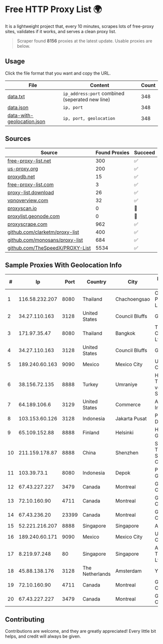 
# Free HTTP Proxy List 🌍

It is a lightweight project that, every 10 minutes, scrapes lots of free-proxy sites, validates if it works, and serves a clean proxy list.


> Scraper found **8156** proxies at the latest update. Usable proxies are below.

## Usage

Click the file format that you want and copy the URL.


|File|Content|Count|
|----|-------|-----|
|[data.txt](https://raw.githubusercontent.com/themiralay/Proxy-List-World/master/data.txt)|`ip_address:port` combined (seperated new line)|348|
|[data.json](https://raw.githubusercontent.com/themiralay/Proxy-List-World/master/data.json)|`ip, port`|348|
|[data-with-geolocation.json](https://raw.githubusercontent.com/themiralay/Proxy-List-World/master/data-with-geolocation.json)|`ip, port, geolocation`|348|

## Sources

|Source|Found Proxies|Succeed|
|------|-------------|-------|
|[free-proxy-list.net](https://free-proxy-list.net)|300|✅|
|[us-proxy.org](https://www.us-proxy.org)|200|✅|
|[proxydb.net](http://proxydb.net)|15|✅|
|[free-proxy-list.com](https://free-proxy-list.com/?page=&port=&type%5B%5D=http&type%5B%5D=https&up_time=0&search=Search)|3|✅|
|[proxy-list.download](https://www.proxy-list.download/HTTP)|26|✅|
|[vpnoverview.com](https://vpnoverview.com/privacy/anonymous-browsing/free-proxy-servers)|32|✅|
|[proxyscan.io](https://www.proxyscan.io)|0|🚫|
|[proxylist.geonode.com](https://proxylist.geonode.com/api/proxy-list?limit=300&page=1&sort_by=lastChecked&sort_type=desc&protocols=http,https)|0|🚫|
|[proxyscrape.com](https://api.proxyscrape.com/v2/?request=displayproxies&protocol=http&timeout=10000&country=all&ssl=all&anonymity=all)|962|✅|
|[github.com/clarketm/proxy-list](https://raw.githubusercontent.com/clarketm/proxy-list/master/proxy-list-raw.txt)|400|✅|
|[github.com/monosans/proxy-list](https://raw.githubusercontent.com/monosans/proxy-list/main/proxies/http.txt)|684|✅|
|[github.com/TheSpeedX/PROXY-List](https://raw.githubusercontent.com/TheSpeedX/PROXY-List/master/http.txt)|5534|✅|


## Sample Proxies With Geolocation Info

|#|Ip|Port|Country|City|Internet Service Provider|
|-|--|----|-------|----|-------------------------|
|1|116.58.232.207|8080|Thailand|Chachoengsao|CAT Telecom Public Company Limited|
|2|34.27.110.163|3128|United States|Council Bluffs|Google LLC|
|3|171.97.35.47|8080|Thailand|Bangkok|True Internet Corporation CO. Ltd.|
|4|34.27.110.163|3128|United States|Council Bluffs|Google LLC|
|5|189.240.60.163|9090|Mexico|Mexico City|Uninet S.A. de C.V.|
|6|38.156.72.135|8888|Turkey|Umraniye|High Speed Telekomunikasyon ve Hab. Hiz. Ltd. Sti.|
|7|64.189.106.6|3129|United States|Commerce|Apogee Telecom Inc.|
|8|103.153.60.126|3128|Indonesia|Jakarta Pusat|PT Era Awan Digital|
|9|65.109.152.88|8888|Finland|Helsinki|Hetzner Online GmbH|
|10|211.159.178.87|8888|China|Shenzhen|Shenzhen Tencent Computer Systems Company Limited|
|11|103.39.73.1|8080|Indonesia|Depok|PT Teknologi Gema Informasi|
|12|67.43.227.227|3479|Canada|Montreal|GloboTech Communications|
|13|72.10.160.90|4711|Canada|Montreal|GloboTech Communications|
|14|67.43.236.20|23399|Canada|Montreal|GloboTech Communications|
|15|52.221.216.207|8888|Singapore|Singapore|Amazon.com, Inc.|
|16|189.240.60.171|9090|Mexico|Mexico City|Uninet S.A. de C.V.|
|17|8.219.97.248|80|Singapore|Singapore|Alibaba (US) Technology Co., Ltd.|
|18|45.88.138.176|3128|The Netherlands|Amsterdam|Yaglom Labs Ltd|
|19|72.10.160.90|4711|Canada|Montreal|GloboTech Communications|
|20|67.43.227.227|3479|Canada|Montreal|GloboTech Communications|



## Contributing

Contributions are welcome, and they are greatly appreciated! Every
little bit helps, and credit will always be given.

